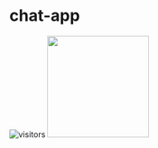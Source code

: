 # chat-app
![visitors](https://visitor-badge.glitch.me/badge?page_id=page.id)
<img height="180em" src="https://github-readme-stats.vercel.app/api?Yassin522=Gapur&show_icons=true&hide_border=true&&count_private=true&include_all_commits=true" />
